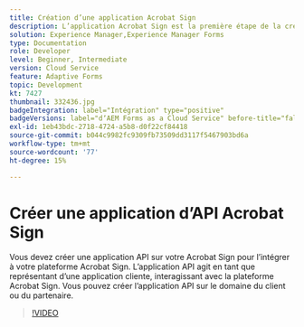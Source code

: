```yaml
---
title: Création d’une application Acrobat Sign
description: L’application Acrobat Sign est la première étape de la création de l’intégration entre AEM Forms et Acrobat Sign.
solution: Experience Manager,Experience Manager Forms
type: Documentation
role: Developer
level: Beginner, Intermediate
version: Cloud Service
feature: Adaptive Forms
topic: Development
kt: 7427
thumbnail: 332436.jpg
badgeIntegration: label="Intégration" type="positive"
badgeVersions: label="dʼAEM Forms as a Cloud Service" before-title="false"
exl-id: 1eb43bdc-2718-4724-a5b8-d0f22cf84418
source-git-commit: b044c9982fc9309fb73509dd3117f5467903bd6a
workflow-type: tm+mt
source-wordcount: '77'
ht-degree: 15%

---
```


# Créer une application d’API Acrobat Sign

Vous devez créer une application API sur votre Acrobat Sign pour l’intégrer à votre plateforme Acrobat Sign. L’application API agit en tant que représentant d’une application cliente, interagissant avec la plateforme Acrobat Sign. Vous pouvez créer l’application API sur le domaine du client ou du partenaire.

>[!VIDEO](https://video.tv.adobe.com/v/332436?quality=12&learn=on)
